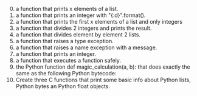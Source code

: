 0. a function that prints x elements of a list.
1. a function that prints an integer with "{:d}".format().
2. a function that prints the first x elements of a list and only integers
3. a function that divides 2 integers and prints the result.
4. a function that divides element by element 2 lists.
5. a function that raises a type exception.
6. a function that raises a name exception with a message.
7. a function that prints an integer.
8. a function that executes a function safely.
9. the Python function def magic_calculation(a, b): that does exactly the same as the following Python bytecode:
10. Create three C functions that print some basic info about Python lists, Python bytes an Python float objects.
